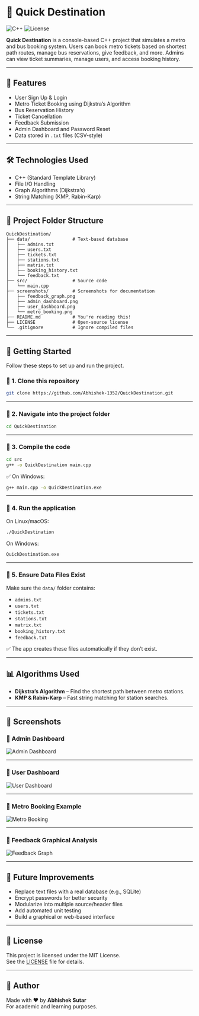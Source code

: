 # 🚀 Quick Destination

![C++](https://img.shields.io/badge/language-C++-blue.svg)
![License](https://img.shields.io/badge/license-MIT-green.svg)

**Quick Destination** is a console-based C++ project that simulates a metro and bus booking system. Users can book metro tickets based on shortest path routes, manage bus reservations, give feedback, and more. Admins can view ticket summaries, manage users, and access booking history.

---

## 🎯 Features

-  User Sign Up & Login  
-  Metro Ticket Booking using Dijkstra’s Algorithm  
-  Bus Reservation History  
-  Ticket Cancellation  
-  Feedback Submission  
-  Admin Dashboard and Password Reset  
-  Data stored in `.txt` files (CSV-style)

---

## 🛠️ Technologies Used

- C++ (Standard Template Library)
- File I/O Handling
- Graph Algorithms (Dijkstra’s)
- String Matching (KMP, Rabin-Karp)

---

## 📁 Project Folder Structure

```
QuickDestination/
├── data/                # Text-based database
│   ├── admins.txt
│   ├── users.txt
│   ├── tickets.txt
│   ├── stations.txt
│   ├── matrix.txt
│   ├── booking_history.txt
│   └── feedback.txt
├── src/                 # Source code
│   └── main.cpp
├── screenshots/         # Screenshots for documentation
│   ├── feedback_graph.png
│   ├── admin_dashboard.png
│   ├── user_dashboard.png
│   └── metro_booking.png
├── README.md            # You're reading this!
├── LICENSE              # Open-source license
└── .gitignore           # Ignore compiled files
```

---

## 🏁 Getting Started

Follow these steps to set up and run the project.

### 🔹 1. Clone this repository

```bash
git clone https://github.com/Abhishek-1352/QuickDestination.git
```

---

### 🔹 2. Navigate into the project folder

```bash
cd QuickDestination
```

---

### 🔹 3. Compile the code

```bash
cd src
g++ -o QuickDestination main.cpp
```

✅ On Windows:
```bash
g++ main.cpp -o QuickDestination.exe
```

---

### 🔹 4. Run the application

On Linux/macOS:
```bash
./QuickDestination
```

On Windows:
```bash
QuickDestination.exe
```

---

### 🔹 5. Ensure Data Files Exist

Make sure the `data/` folder contains:

- `admins.txt`
- `users.txt`
- `tickets.txt`
- `stations.txt`
- `matrix.txt`
- `booking_history.txt`
- `feedback.txt`

✅ The app creates these files automatically if they don’t exist.

---

## 📊 Algorithms Used

- **Dijkstra’s Algorithm** – Find the shortest path between metro stations.
- **KMP & Rabin-Karp** – Fast string matching for station searches.

---

## 📸 Screenshots

### 🔹 Admin Dashboard
![Admin Dashboard](screenshots/admin_dashboard.png)

---

### 🔹 User Dashboard
![User Dashboard](screenshots/user_dashboard.png)

---

### 🔹 Metro Booking Example
![Metro Booking](screenshots/metro_ticket_booking.png)

---

### 🔹 Feedback Graphical Analysis
![Feedback Graph](screenshots/Feedback_GraphicalAnalysis.png)

---

## 🔮 Future Improvements

- Replace text files with a real database (e.g., SQLite)
- Encrypt passwords for better security
- Modularize into multiple source/header files
- Add automated unit testing
- Build a graphical or web-based interface

---

## 📄 License

This project is licensed under the MIT License.  
See the [LICENSE](LICENSE) file for details.

---

## 🙌 Author

Made with ❤️ by **Abhishek Sutar**  
For academic and learning purposes.
